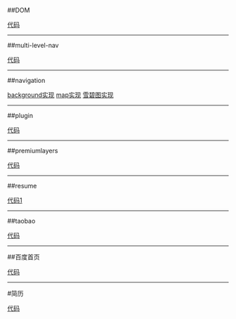 ##DOM

[代码](./DOM/DOM.html)

- - - - - 

##multi-level-nav

[代码](./multi-level-nav/multi-level-nav.html)

- - - - - 

##navigation

[background实现](./navigation/nav-background.html)
[map实现](./navigation/nav-map.html)
[雪碧图实现](./navigation/nav-sprite.html)

- - - - -

##plugin

[代码](./plugin/slide1.html)

- - - - - 

##premiumlayers

[代码](./premiumlayers/index.html)

- - - - - 

##resume

[代码1](./resume/resume2-待改media.html)

- - - - - 

##taobao

[代码](./taobao/taobao.html)

- - - - - 

##百度首页

[代码](./百度首页/baidu.html)

- - - - - 

#简历

[代码](./简历/我爱罗.html)